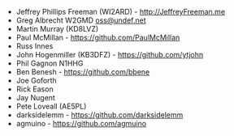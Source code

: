 * Jeffrey Phillips Freeman (WI2ARD) - http://JeffreyFreeman.me
* Greg Albrecht W2GMD <oss@undef.net>
* Martin Murray (KD8LVZ)
* Paul McMillan - https://github.com/PaulMcMillan
* Russ Innes
* John Hogenmiller (KB3DFZ) - https://github.com/ytjohn
* Phil Gagnon N1HHG
* Ben Benesh - https://github.com/bbene
* Joe Goforth
* Rick Eason
* Jay Nugent
* Pete Loveall (AE5PL)
* darksidelemm - https://github.com/darksidelemm
* agmuino - https://github.com/agmuino
